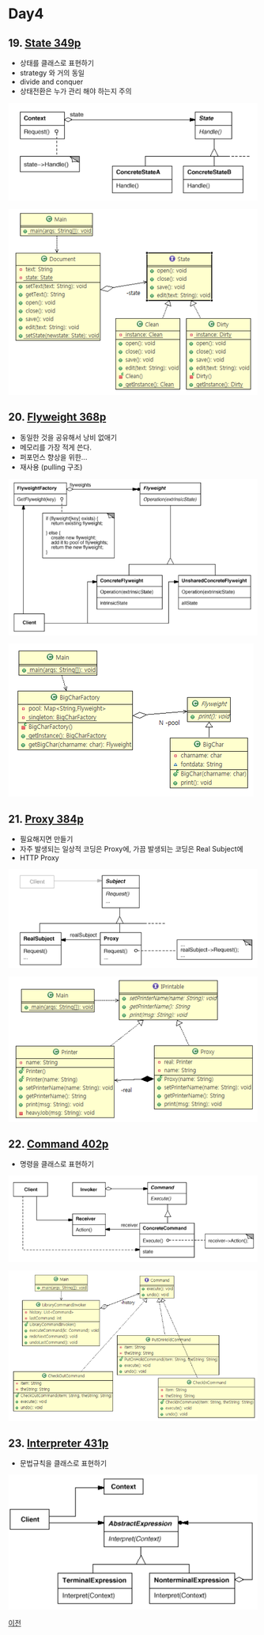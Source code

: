 # Day4

## 19. [State 349p](../be_State2)
- 상태를 클래스로 표현하기
- strategy 와 거의 동일
- divide and conquer
- 상태전환은 누가 관리 해야 하는지 주의


![State](../be_State2/im.PNG)

![State](../be_State2/img.PNG)

## 20. [Flyweight 368p](../st_Flyweight2)
- 동일한 것을 공유해서 낭비 없애기
- 메모리를 가장 적게 쓴다.
- 퍼포먼스 향상을 위한...
- 재사용 (pulling 구조)


![Flyweight](../st_Flyweight2/im.PNG)

![Flyweight](../st_Flyweight2/img.PNG)


## 21. [Proxy 384p](../st_Proxy2)
- 필요해지면 만들기
- 자주 발생되는 일상적 코딩은 Proxy에, 가끔 발생되는 코딩은 Real Subject에
- HTTP Proxy


![Proxy](../st_Proxy2/im.PNG)

![Proxy](../st_Proxy2/img.PNG)


## 22. [Command 402p](../be_Command2)
- 명령을 클래스로 표현하기

![Command](../be_Command2/im.PNG)

![Command](../be_Command2/img.PNG)


## 23. [Interpreter 431p](../be_Interpreter2)
- 문법규칙을 클래스로 표현하기

![Interpreter](../be_Interpreter2/im.PNG)


[이전](./day3.md)